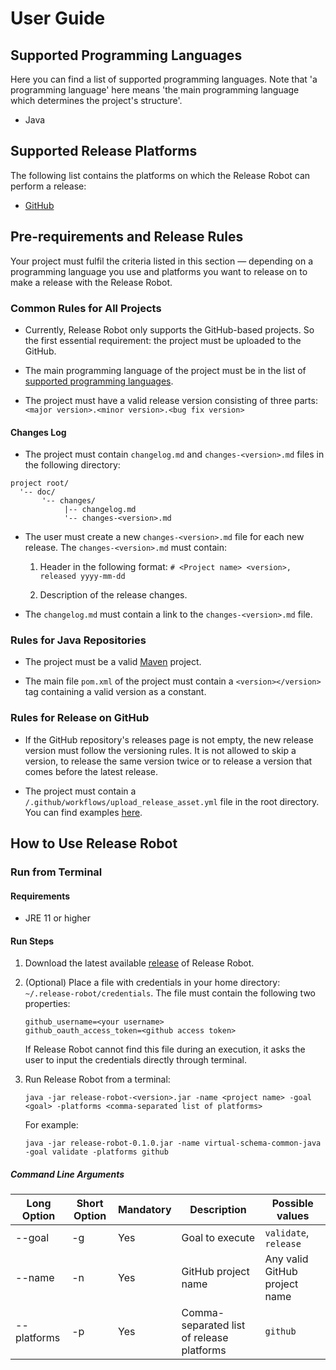 # User Guide

## Supported Programming Languages

Here you can find a list of supported programming languages. 
Note that 'a programming language' here means 'the main programming language which determines the project's structure'. 

* Java

## Supported Release Platforms

The following list contains the platforms on which the Release Robot can perform a release:

* [GitHub](https://github.com)

## Pre-requirements and Release Rules

Your project must fulfil the criteria listed in this section &mdash; depending on a programming language you use and platforms you want to release on to make a release with the Release Robot.

### Common Rules for All Projects

* Currently, Release Robot only supports the GitHub-based projects. 
  So the first essential requirement: the project must be uploaded to the GitHub.
  
* The main programming language of the project must be in the list of [supported programming languages](#supported-programming-languages).

* The project must have a valid release version consisting of three parts: `<major version>.<minor version>.<bug fix version>`

#### Changes Log

* The project must contain `changelog.md` and `changes-<version>.md` files in the following directory:

```
project root/
  '-- doc/
       '-- changes/
            |-- changelog.md
            '-- changes-<version>.md
```

* The user must create a new `changes-<version>.md` file for each new release. The `changes-<version>.md` must contain:

    1. Header in the following format: `# <Project name> <version>, released yyyy-mm-dd`
    
    2. Description of the release changes. 
     
* The `changelog.md` must contain a link to the `changes-<version>.md` file.
        
### Rules for Java Repositories

* The project must be a valid [Maven](https://maven.apache.org/) project.

* The main file `pom.xml` of the project must contain a `<version></version>` tag containing a valid version as a constant.

### Rules for Release on GitHub

* If the GitHub repository's releases page is not empty, the new release version must follow the versioning rules.
It is not allowed to skip a version, to release the same version twice or to release a version that comes before the latest release.

* The project must contain a `/.github/workflows/upload_release_asset.yml` file in the root directory. 
You can find examples [here](upload-release-asset-example.md).

## How to Use Release Robot

### Run from Terminal

#### Requirements

* JRE 11 or higher

#### Run Steps

1. Download the latest available [release](https://github.com/exasol/release-robot/releases) of Release Robot.

1. (Optional) Place a file with credentials  in your home directory: `~/.release-robot/credentials`.
    The file must contain the following two properties:

    ```properties
    github_username=<your username>
    github_oauth_access_token=<github access token>
    ```
    If Release Robot cannot find this file during an execution, it asks the user to input the credentials directly through terminal.

2. Run Release Robot from a terminal:
    
    `java -jar release-robot-<version>.jar -name <project name> -goal <goal> -platforms <comma-separated list of platforms>`
    
    For example:

    `java -jar release-robot-0.1.0.jar -name virtual-schema-common-java -goal validate -platforms github`

##### Command Line Arguments

| Long Option | Short Option | Mandatory | Description                               | Possible values               |
|-------------|--------------|-----------|-------------------------------------------|-------------------------------|
| --goal      | -g           | Yes       | Goal to execute                           | `validate`, `release`         |
| --name      | -n           | Yes       | GitHub project name                       | Any valid GitHub project name |
| --platforms | -p           | Yes       | Comma-separated list of release platforms | `github`                      |
